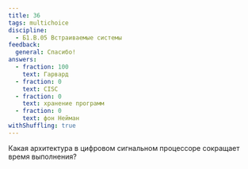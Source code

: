 ```yaml
---
title: 36
tags: multichoice
discipline:
  - Б1.В.05 Встраиваемые системы
feedback:
  general: Спасибо!
answers:
  - fraction: 100
    text: Гарвард
  - fraction: 0
    text: CISC
  - fraction: 0
    text: хранение программ
  - fraction: 0
    text: фон Нейман
withShuffling: true
---
```


Какая архитектура в цифровом сигнальном процессоре сокращает время выполнения?